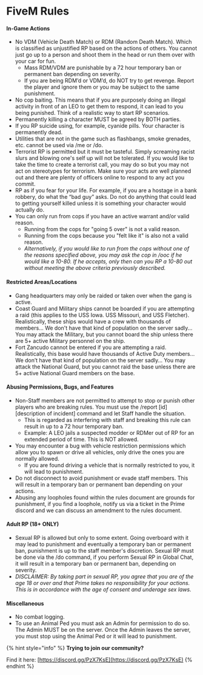 # FiveM Rules

#### **In-Game Actions**

* No VDM \(Vehicle Death Match\) or RDM \(Random Death Match\). Which is classified as unjustified RP based on the actions of others. You cannot just go up to a person and shoot them in the head or run them over with your car for fun.
  * Mass RDM/VDM are punishable by a 72 hour temporary ban or permanent ban depending on severity.
  * If you are being RDM’d or VDM’d, do NOT try to get revenge. Report the player and ignore them or you may be subject to the same punishment.
* No cop baiting. This means that if you are purposely doing an illegal activity in front of an LEO to get them to respond, it can lead to you being punished.  Think of a realistic way to start RP scenarios.
* Permanently killing a character MUST be agreed by BOTH parties.
* If you RP suicide using, for example, cyanide pills. Your character is permanently dead.
* Utilities that are not in the game such as flashbangs, smoke grenades, etc. cannot be used via /me or /do. 
* Terrorist RP is permitted but it must be tasteful.  Simply screaming racist slurs and blowing one's self up will not be tolerated.  If you would like to take the time to create a terrorist call, you may do so but you may not act on stereotypes for terrorism. Make sure your acts are well planned out and there are plenty of officers online to respond to any act you commit.
* RP as if you fear for your life. For example, if you are a hostage in a bank robbery, do what the “bad guy” asks.  Do not do anything that could lead to getting yourself killed unless it is something your character would actually do.
* You can only run from cops if you have an active warrant and/or valid reason.
  * Running from the cops for "going 5 over" is not a valid reason.
  * Running from the cops because you "felt like it" is also not a valid reason.
  * _Alternatively, if you would like to run from the cops without one of the reasons specified above, you may ask the cop in /ooc if he would like a 10-80. If he accepts, only then can you RP a 10-80 out without meeting the above criteria previously described._

#### **Restricted Areas/Locations**

* Gang headquarters may only be raided or taken over when the gang is active.
* Coast Guard and Military ships cannot be boarded if you are attempting a raid \(this applies to the USS Iowa. USS Missouri, and USS Fletcher\). Realistically, these ships would have a crew with thousands of members... We don't have that kind of population on the server sadly... You may attack the Military, but you cannot board the ship unless there are 5+ active Military personnel on the ship.
* Fort Zancudo cannot be entered if you are attempting a raid.  Realistically, this base would have thousands of Active Duty members… We don’t have that kind of population on the server sadly… You may attack the National Guard, but you cannot raid the base unless there are 5+ active National Guard members on the base.

#### **Abusing Permissions, Bugs, and Features**

* Non-Staff members are not permitted to attempt to stop or punish other players who are breaking rules. You must use the /report \[id\] \[description of incident\] command and let Staff handle the situation.
  * This is regarded as interfering with staff and breaking this rule can result in up to a 72 hour temporary ban.
  * Example: A LEO jails a suspected modder or RDMer out of RP for an extended period of time. This is NOT allowed.
* You may encounter a bug with vehicle restriction permissions which allow you to spawn or drive all vehicles, only drive the ones you are normally allowed.
  * If you are found driving a vehicle that is normally restricted to you, it will lead to punishment.
* Do not disconnect to avoid punishment or evade staff members. This will result in a temporary ban or permanent ban depending on your actions.
* Abusing any loopholes found within the rules document are grounds for punishment, if you find a loophole, notify us via a ticket in the Prime discord and we can discuss an amendment to the rules document.

#### **Adult RP \(18+ ONLY\)**

* Sexual RP is allowed but only to some extent. Going overboard with it may lead to punishment and eventually a temporary ban or permanent ban, punishment is up to the staff member's discretion. Sexual RP must be done via the /do command, if you perform Sexual RP in Global Chat, it will result in a temporary ban or permanent ban, depending on severity.
* _DISCLAIMER: By taking part in sexual RP, you agree that you are of the age 18 or over and that Prime takes no responsibility for your actions. This is in accordance with the age of consent and underage sex laws._

#### **Miscellaneous** 

* No combat logging.
* To use an Animal Ped you must ask an Admin for permission to do so. The Admin MUST be on the server.  Once the Admin leaves the server, you must stop using the Animal Ped or it will lead to punishment.

{% hint style="info" %}
**Trying to join our community?**

Find it here: [https://discord.gg/PzX7KsE](https://discord.gg/PzX7KsE)
{% endhint %}



